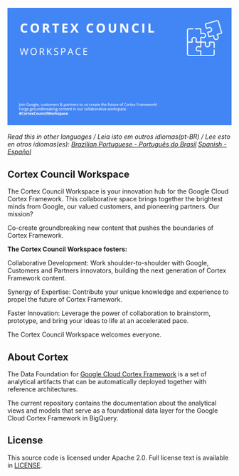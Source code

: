 ![Cortex Social Card](assets/images/CortexCouncilSC.png)

*Read this in other languages / Leia isto em outros idiomas(pt-BR) / Lee esto en otros idiomas(es): 
[Brazilian Portuguese - Português do Brasil](profile/README_pt-BR.md) 
[Spanish - Español](profile/README_es.md)*

## **Cortex Council Workspace**

The Cortex Council Workspace is your innovation hub for the Google Cloud Cortex Framework. This collaborative space brings together the brightest minds from Google, our valued customers, and pioneering partners. Our mission? 

Co-create groundbreaking new content that pushes the boundaries of Cortex Framework.

**The Cortex Council Workspace fosters:**


Collaborative Development: Work shoulder-to-shoulder with Google, Customers and Partners innovators, building the next generation of Cortex Framework content.

Synergy of Expertise: Contribute your unique knowledge and experience to propel the future of Cortex Framework.

Faster Innovation: Leverage the power of collaboration to brainstorm, prototype, and bring your ideas to life at an accelerated pace.

The Cortex Council Workspace welcomes everyone.


## **About Cortex**

The Data Foundation for [Google Cloud Cortex Framework](https://cloud.google.com/solutions/cortex) is a set of analytical artifacts that can be automatically deployed together with reference architectures.

The current repository contains the documentation about the analytical views and models that serve as a foundational data layer for the Google Cloud Cortex Framework in BigQuery.


## **License**
This source code is licensed under Apache 2.0. Full license text is available in [LICENSE](https://github.com/CortexCouncilWorkspace/CCWSite/blob/main/LICENSE).